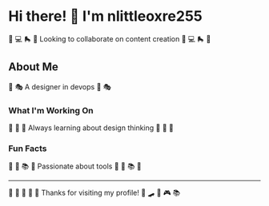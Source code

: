 # Hi there! 👋 I'm nlittleoxre255

🏒 💻 🛼 🎱 Looking to collaborate on content creation 🏒 💻 🛼 🎱

## About Me
🎽 🎭 A designer in devops 🎽 🎭

### What I'm Working On
🌈 🎨 🏏 Always learning about design thinking 🌈 🎨 🏏

### Fun Facts
🥊 🎾 📚 🎨 Passionate about tools 🥊 🎾 📚 🎨

---
🎨 🥋 🎤 🎯 🎳 Thanks for visiting my profile! 🥊 🛹 🥁 🎮 📚
